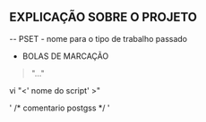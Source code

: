 ## EXPLICAÇÃO SOBRE O PROJETO
-- PSET - nome para o tipo de trabalho passado

* BOLAS DE MARCAÇÃO

> "..."

vi "<' nome do script' >"

' /* comentario postgss */ '
  
